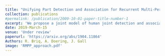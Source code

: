 ```yaml
---
title: "Unifying Part Detection and Association for Recurrent Multi-Person Pose Estimation"
collection: publications
#permalink: /publication/2009-10-01-paper-title-number-1
excerpt: 'We propose a joint model of human joint detection and association for 2D multi-person pose estimation (MPPE). The approach unifies training of joint detection and association without a need for further processing or sophisticated heuristics in order to associate the joints with people individually. The approach consists of two stages, where in the first stage joint detection heatmaps and association features are extracted, and in the second stage, whose input are the extracted features of the first stage, we introduce a recurrent neural network (RNN) which predicts the heatmaps of a single person's joints in each iteration. In addition, the network learns a stopping criterion in order to halt once it has identified all individuals in the image. This approach allowed us to eliminate several heuristic assumptions and parameters needed for association which do not necessarily hold true.'
date: 2019-March-15
venue: 'Under review'
paperurl: 'https://arxiv.org/abs/1904.11864'
Authors: R. Briq, A. Doering, J. Gall
image: 'RMPP_approach.pdf'
---
```

